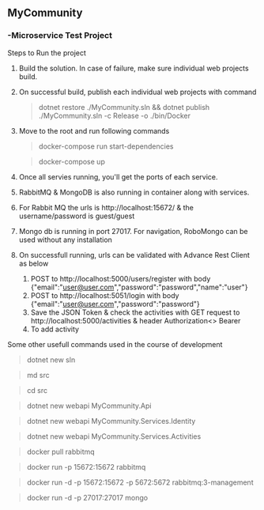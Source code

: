 ## MyCommunity
### -Microservice Test Project


Steps to Run the project
1. Build the solution. In case of failure, make sure individual web projects build.
2. On successful build, publish each individual web projects with command

	> dotnet restore ./MyCommunity.sln && dotnet publish ./MyCommunity.sln -c Release -o ./bin/Docker

3. Move to the root and run following commands

   > docker-compose run start-dependencies
   
   > docker-compose up   
   
4. Once all servies running, you'll get the ports of each service.
5. RabbitMQ & MongoDB is also running in container along with services.
6. For Rabbit MQ the urls is http://localhost:15672/ & the username/password is guest/guest
7. Mongo db is running in port 27017. For navigation, RoboMongo can be used without any installation
8. On successfull running, urls can be validated with Advance Rest Client as below
	1. POST to http://localhost:5000/users/register with body  {"email":"user@user.com","password":"password","name":"user"}
    2. POST to http://localhost:5051/login with body {"email":"user@user.com","password":"password"}
    3. Save the JSON Token & check the activities with GET request to http://localhost:5000/activities & header Authorization<> Bearer <token>
    4. To add activity
      

Some other usefull commands used in the course of development
   > dotnet new sln
   
   > md src
   
   > cd src
   
   > dotnet new webapi MyCommunity.Api
   
   > dotnet new webapi MyCommunity.Services.Identity
   
   > dotnet new webapi MyCommunity.Services.Activities

   > docker pull rabbitmq
   
   > docker run -p 15672:15672 rabbitmq
   
   > docker run -d -p 15672:15672 -p 5672:5672 rabbitmq:3-management
   
   > docker run -d -p 27017:27017 mongo
